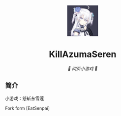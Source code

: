 <p align="center">
  <a href="https://github.com/H2Aoi/EatSenpai"><img src="https://github.com/H2Aoi/tuchuang/blob/master/img/Snipaste_2022-02-11_15-56-48.png" width="100" height="100" alt="EatKano"></a>
</p>
<div align="center">

# KillAzumaSeren

_🦌 网页小游戏 🥛_

</div>


## 简介

小游戏：怒斩东雪莲

Fork form [EatSenpai]
